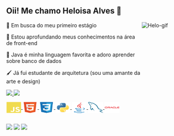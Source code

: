 ## Oii! Me chamo Heloisa Alves 💫


<div>
  <img align="right" height="140" width="140" alt="Helo-gif" src="https://media.discordapp.net/attachments/1172304970742239354/1315785128664109096/lolo.gif?ex=6758abe4&is=67575a64&hm=8b229da906559dc8da840ba7ef5f2cf6f67bb1dc0e66f155c1319b6ea28379de&=&width=554&height=554"/> 
</div>

<div>
  <p>💼 Em busca do meu primeiro estágio </p>
  <p>🌱 Estou aprofundando meus conhecimentos na área de front-end </p>
  <p>🌟 Java é minha linguagem favorita e adoro aprender sobre banco de dados</p>
  <p>🖌️ Já fui estudante de arquitetura (sou uma amante da arte e design) </p>
</div>

<div> 
  <a href="https://github.com/HeloisaAlves-mr">
  <img height="180cm" src="https://github-readme-stats.vercel.app/api?username=HeloisaAlves-mr&show_icons=true&theme=radical&include_all_commits=true&count_private=true"/>
  <img height="180cm" src="https://github-readme-stats.vercel.app/api/top-langs/?username=HeloisaAlves-mr&layout=compact&langs_count=16&theme=radical"/>
</div>

<div>
  <p></p>
  <img align="center" alt="Helo-Js" height="30" width="40" src="https://raw.githubusercontent.com/devicons/devicon/master/icons/javascript/javascript-plain.svg"/>
  <img align="center" alt="Helo-HTML" height="30" width="40" src="https://raw.githubusercontent.com/devicons/devicon/master/icons/html5/html5-original.svg"/>
  <img align="center" alt="Helo-CSS" height="30" width="40" src="https://raw.githubusercontent.com/devicons/devicon/master/icons/css3/css3-original.svg"/>
  <img align="center" alt="Helo-Python" height="30" width="40" src="https://raw.githubusercontent.com/devicons/devicon/master/icons/python/python-original.svg"/>
  <img align="center" alt="Helo-Java" height="30" width="40" src="https://raw.githubusercontent.com/devicons/devicon/master/icons/java/java-original.svg"/>
  <img align="center" alt="Helo-CSS" height="30" width="40" src="https://raw.githubusercontent.com/devicons/devicon/master/icons/mysql/mysql-original.svg"/>
  <img align="center" alt="Helo-CSS" height="30" width="40" src="https://raw.githubusercontent.com/devicons/devicon/master/icons/oracle/oracle-original.svg"/>
</div>


##

<div>
  <a href="https://instagram.com/isa.loamr"  target="_blank"><img  src="https://img.shields.io/badge/-Instagram-%23E4405F?style-for-the-badge&logo-instagram&logoColor-white" target="_blank"></a>
  <a href="https://discord.gg/helo24" target="_blank"><img " src="https://img.shields.io/badge/Discord-7289DA?style-for-the-badge&logo-discord+logoColor-white" target="_blank"></a>
  <a href="https://www.linkedin.com/in/heloisaalves-ads" target="_blank"><img " src="https://img.shields.io/badge/-LinkedIn-%230077B5?style-for-the-badge&logo-linkedin&logoColor-white" target="_blank"></a>
</div>


